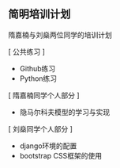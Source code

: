 简明培训计划
------------

隋嘉楠与刘燊两位同学的培训计划

[ 公共练习 ]

* Github练习
* Python练习

[ 隋嘉楠同学个人部分 ]

* 隐马尔科夫模型的学习与实现

[ 刘燊同学个人部分 ]

* django环境的配置
* bootstrap CSS框架的使用
